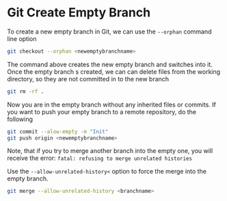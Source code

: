 # Git Create Empty Branch

To create a new empty branch in Git, we can use the `--orphan` command line option

```bash
git checkout --orphan <newemptybranchname>
```

The command above creates the new empty branch and switches into it.
Once the empty branch s created, we can can delete files from the working directory, so they are not committed in to the new branch

```bash
git rm -rf .
```

Now you are in the empty branch without any inherited files or commits.
If you want to push your empty branch to a remote repository, do the following

```bash
git commit --alow-empty -m "Init"
git push origin <newemptybranchname>
```

Note, that if you try to merge another branch into the empty one, you will receive the error: `fatal: refusing to merge unrelated histories`

Use the `--allow-unrelated-history<` option to force the merge into the empty branch.

```bash
git merge --allow-unrelated-history <branchname>
```
